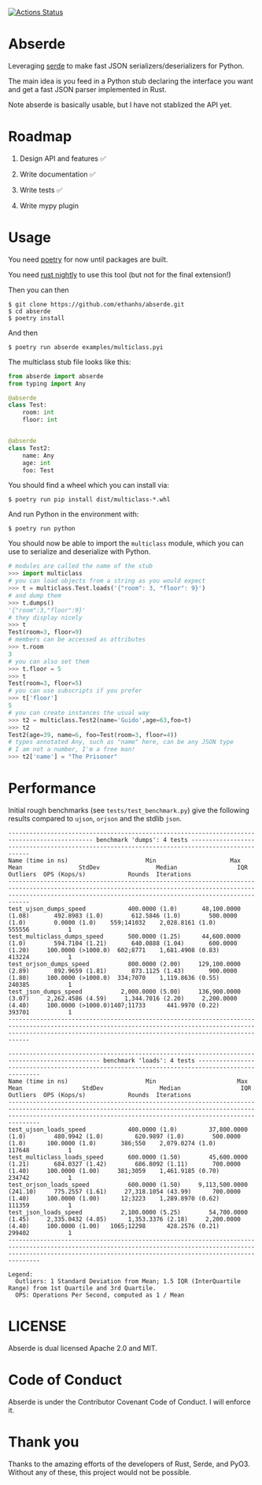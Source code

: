 [![Actions Status](https://github.com/ethanhs/abserde/workflows/CI/badge.svg)](https://github.com/ethanhs/abserde/actions)

# Abserde

Leveraging [serde](https://serde.rs/) to make fast JSON serializers/deserializers for Python.

The main idea is you feed in a Python stub declaring the interface you want and get a fast JSON parser implemented in Rust.

Note abserde is basically usable, but I have not stablized the API yet.


# Roadmap

1. Design API and features ✅

2. Write documentation ✅

3. Write tests ✅

4. Write mypy plugin

# Usage

You need [poetry](https://github.com/sdispater/poetry#installation) for now until packages are built.

You need [rust nightly](https://rustup.rs/) to use this tool (but not for the final extension!)

Then you can then
```
$ git clone https://github.com/ethanhs/abserde.git
$ cd abserde
$ poetry install
```

And then

```
$ poetry run abserde examples/multiclass.pyi
```

The multiclass stub file looks like this:

```python
from abserde import abserde
from typing import Any

@abserde
class Test:
    room: int
    floor: int


@abserde
class Test2:
    name: Any
    age: int
    foo: Test
```

You should find a wheel which you can install via:
```
$ poetry run pip install dist/multiclass-*.whl
```

And run Python in the environment with:
```
$ poetry run python
```

You should now be able to import the `multiclass` module, which you can use to serialize and deserialize with Python.

```python
# modules are called the name of the stub
>>> import multiclass
# you can load objects from a string as you would expect
>>> t = multiclass.Test.loads('{"room": 3, "floor": 9}')
# and dump them
>>> t.dumps()
'{"room":3,"floor":9}'
# they display nicely
>>> t
Test(room=3, floor=9)
# members can be accessed as attributes
>>> t.room
3
# you can also set them
>>> t.floor = 5
>>> t
Test(room=3, floor=5)
# you can use subscripts if you prefer
>>> t['floor']
5
# you can create instances the usual way
>>> t2 = multiclass.Test2(name='Guido',age=63,foo=t)
>>> t2
Test2(age=39, name=6, foo=Test(room=3, floor=4))
# types annotated Any, such as "name" here, can be any JSON type
# I am not a number, I'm a free man!
>>> t2['name'] = "The Prisoner"
```

# Performance

Initial rough benchmarks (see `tests/test_benchmark.py`) give the following results compared to `ujson`, `orjson` and the stdlib `json`.

```
---------------------------------------------------------------------------------------------- benchmark 'dumps': 4 tests ----------------------------------------------------------------------------------------------
Name (time in ns)                      Min                     Max                  Mean                StdDev                Median                 IQR            Outliers  OPS (Kops/s)            Rounds  Iterations
------------------------------------------------------------------------------------------------------------------------------------------------------------------------------------------------------------------------
test_ujson_dumps_speed            400.0000 (1.0)       48,100.0000 (1.08)       492.8983 (1.0)        612.5846 (1.0)        500.0000 (1.0)        0.0000 (1.0)    559;141032    2,028.8161 (1.0)      555556           1
test_multiclass_dumps_speed       500.0000 (1.25)      44,600.0000 (1.0)        594.7104 (1.21)       640.0888 (1.04)       600.0000 (1.20)     100.0000 (>1000.0)  602;8771    1,681.4908 (0.83)     413224           1
test_orjson_dumps_speed           800.0000 (2.00)     129,100.0000 (2.89)       892.9659 (1.81)       873.1125 (1.43)       900.0000 (1.80)     100.0000 (>1000.0)  334;7070    1,119.8636 (0.55)     240385           1
test_json_dumps_speed           2,000.0000 (5.00)     136,900.0000 (3.07)     2,262.4586 (4.59)     1,344.7016 (2.20)     2,200.0000 (4.40)     100.0000 (>1000.0)1407;11733      441.9970 (0.22)     393701           1
------------------------------------------------------------------------------------------------------------------------------------------------------------------------------------------------------------------------

------------------------------------------------------------------------------------------------ benchmark 'loads': 4 tests -----------------------------------------------------------------------------------------------
Name (time in ns)                      Min                       Max                  Mean                 StdDev                Median                 IQR            Outliers  OPS (Kops/s)            Rounds  Iterations
---------------------------------------------------------------------------------------------------------------------------------------------------------------------------------------------------------------------------
test_ujson_loads_speed            400.0000 (1.0)         37,800.0000 (1.0)        480.9942 (1.0)         620.9897 (1.0)        500.0000 (1.0)      100.0000 (1.0)       386;550    2,079.0274 (1.0)      117648           1
test_multiclass_loads_speed       600.0000 (1.50)        45,600.0000 (1.21)       684.0327 (1.42)        686.8092 (1.11)       700.0000 (1.40)     100.0000 (1.00)     381;3059    1,461.9185 (0.70)     234742           1
test_orjson_loads_speed           600.0000 (1.50)     9,113,500.0000 (241.10)     775.2557 (1.61)     27,318.1054 (43.99)      700.0000 (1.40)     100.0000 (1.00)      12;3223    1,289.8970 (0.62)     111359           1
test_json_loads_speed           2,100.0000 (5.25)        54,700.0000 (1.45)     2,335.0432 (4.85)      1,353.3376 (2.18)     2,200.0000 (4.40)     100.0000 (1.00)   1065;12298      428.2576 (0.21)     299402           1
---------------------------------------------------------------------------------------------------------------------------------------------------------------------------------------------------------------------------

Legend:
  Outliers: 1 Standard Deviation from Mean; 1.5 IQR (InterQuartile Range) from 1st Quartile and 3rd Quartile.
  OPS: Operations Per Second, computed as 1 / Mean
```


# LICENSE

Abserde is dual licensed Apache 2.0 and MIT.

# Code of Conduct

Abserde is under the Contributor Covenant Code of Conduct. I will enforce it.

# Thank you

Thanks to the amazing efforts of the developers of Rust, Serde, and PyO3. Without any of these, this project would not be possible.
